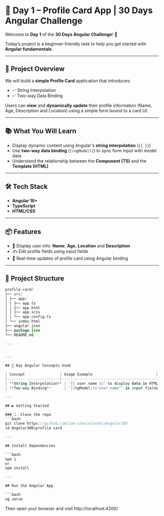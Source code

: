 # 📅 Day 1 – Profile Card App | 30 Days Angular Challenge

Welcome to **Day 1** of the **30 Days Angular Challenge**! 🎉

Today’s project is a beginner-friendly task to help you get started with **Angular fundamentals**.

---

## 🎯 Project Overview

We will build a **simple Profile Card** application that introduces:

- ✅ String Interpolation
- ✅ Two-way Data Binding

Users can **view** and **dynamically update** their profile information (Name, Age, Description and Location) using a simple form bound to a card UI.

---

## 📚 What You Will Learn

- Display dynamic content using Angular's **string interpolation** (`{{ }}`)
- Use **two-way data binding** (`[(ngModel)]`) to sync form input with model data
- Understand the relationship between the **Component (TS)** and the **Template (HTML)**

---

## 🛠️ Tech Stack

- **Angular 16+**
- **TypeScript**
- **HTML/CSS**

---

## 📦 Features

- 👤 Display user info: **Name**, **Age**, **Location** and **Description**
- ✍️ Edit profile fields using input fields
- 🔁 Real-time updates of profile card using Angular binding

---

## 📁 Project Structure

```kotlin
profile-card/
├── src/
│ ├── app/
│ │ ├── app.ts
│ │ ├── app.html
│ │ ├── app.scss
│ │ └── app.config.ts
│ └── index.html
├── angular.json
├── package.json
└── README.md

---


---

## 🧱 Key Angular Concepts Used

| Concept                | Usage Example                             |
|------------------------|--------------------------------------------|
| **String Interpolation** | `{{ user.name }}` to display data in HTML |
| **Two-way Binding**      | `[(ngModel)]="user.name"` in input fields |

---

## ▶️ Getting Started

### 1. Clone the repo
```bash
git clone https://github.com/Sam-xiexielaoshi/Angular30D
cd Angular30D\profile-card

---

## Install Dependencies

```bash
npm i 
or
npm install

---

## Run the Angular App

```bash
ng serve
```

Then open your browser and visit http://localhost:4200/

